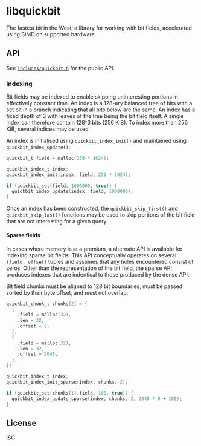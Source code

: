 # libquickbit

The fastest bit in the West; a library for working with bit fields, accelerated using SIMD on supported hardware.

## API

See [`includes/quickbit.h`](include/quickbit.h) for the public API.

### Indexing

Bit fields may be indexed to enable skipping uninteresting portions in effectively constant time. An index is a 128-ary balanced tree of bits with a set bit in a branch indicating that all bits below are the same. An index has a fixed depth of 3 with leaves of the tree being the bit field itself. A single index can therefore contain 128^3 bits (256 KiB). To index more than 256 KiB, several indices may be used.

An index is initialised using `quickbit_index_init()` and maintained using `quickbit_index_update()`:

```c
quickbit_t field = malloc(256 * 1024);

quickbit_index_t index;
quickbit_index_init(index, field, 256 * 1024);

if (quickbit_set(field, 1000000, true)) {
  quickbit_index_update(index, field, 1000000);
}
```

Once an index has been constructed, the `quickbit_skip_first()` and `quickbit_skip_last()` functions may be used to skip portions of the bit field that are not interesting for a given query.

#### Sparse fields

In cases where memory is at a premium, a alternate API is available for indexing sparse bit fields. This API conceptually operates on several `(field, offset)` tuples and assumes that any holes encountered consist of zeros. Other than the representation of the bit field, the sparse API produces indexes that are indentical to those produced by the dense API.

Bit field chunks must be aligned to 128 bit boundaries, must be passed sorted by their byte offset, and must not overlap:

```c
quickbit_chunk_t chunks[2] = {
  {
    .field = malloc(32),
    .len = 32,
    .offset = 0,
  },
  {
    .field = malloc(32),
    .len = 32,
    .offset = 2048,
  },
};

quickbit_index_t index;
quickbit_index_init_sparse(index, chunks, 2);

if (quickbit_set(chunks[1].field, 100, true)) {
  quickbit_index_update_sparse(index, chunks, 2, 2048 * 8 + 100);
}
```

## License

ISC
